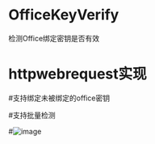 # OfficeKeyVerify
检测Office绑定密钥是否有效

# httpwebrequest实现

#支持绑定未被绑定的office密钥

#支持批量检测

#![image](https://github.com/laomms/OfficeKeyVerify/blob/master/psb.png)
